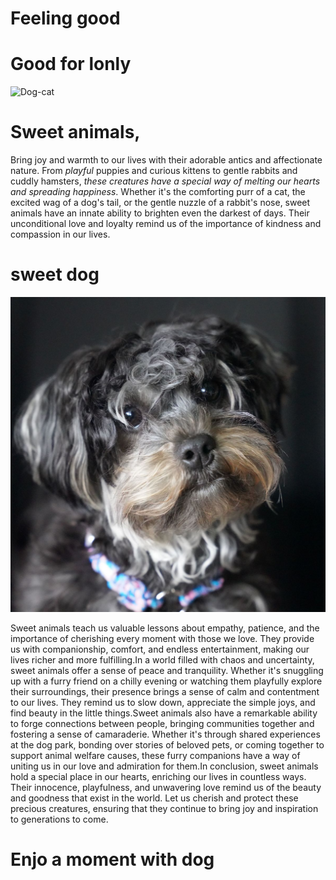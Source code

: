 # Feeling good
# Good for lonly
![Dog-cat](https://ichef.bbci.co.uk/news/976/cpsprodpb/BAF5/production/_111516874_gettyimages-451627799-1.jpg)
# Sweet animals,
 Bring joy and warmth to our lives with their adorable antics and affectionate nature. From *playful* puppies and curious kittens to gentle rabbits and cuddly hamsters, *these creatures have a special way of melting our hearts and spreading happiness*. Whether it's the comforting purr of a cat, the excited wag of a dog's tail, or the gentle nuzzle of a rabbit's nose, sweet animals have an innate ability to brighten even the darkest of days.
 Their unconditional love and loyalty remind us of the importance of kindness and compassion in our lives.

# sweet dog

![Sweet dog](closeup-of-a-black-russian-tsvetnaya-bolonka-royalty-free-image-1681161235.jpg)



 Sweet animals teach us valuable lessons about empathy, patience, and the importance of cherishing every moment with those we love. They provide us with companionship, comfort, and endless entertainment, making our lives richer and more fulfilling.In a world filled with chaos and uncertainty, sweet animals offer a sense of peace and tranquility. Whether it's snuggling up with a furry friend on a chilly evening or watching them playfully explore their surroundings, their presence brings a sense of calm and contentment to our lives. They remind us to slow down, appreciate the simple joys, and find beauty in the little things.Sweet animals also have a remarkable ability to forge connections between people, bringing communities together and fostering a sense of camaraderie. Whether it's through shared experiences at the dog park, bonding over stories of beloved pets, or coming together to support animal welfare causes, these furry companions have a way of uniting us in our love and admiration for them.In conclusion, sweet animals hold a special place in our hearts, enriching our lives in countless ways. Their innocence, playfulness, and unwavering love remind us of the beauty and goodness that exist in the world. Let us cherish and protect these precious creatures, ensuring that they continue to bring joy and inspiration to generations to come.

# Enjo a moment with dog

[Sweet dog]: closeup-of-a-black-russian-tsvetnaya-bolonka-royalty-free-image-1681161235.jpg
